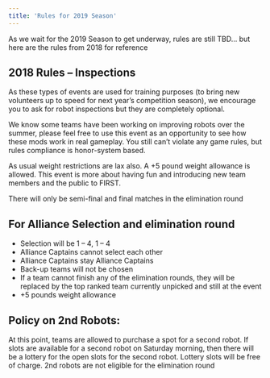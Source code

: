 ```yaml
---
title: 'Rules for 2019 Season'
---
```


As we wait for the 2019 Season to get underway, rules are still TBD… but here are the rules from 2018 for reference

## 2018 Rules – Inspections

As these types of events are used for training purposes (to bring new volunteers up to speed for next year’s competition season), we encourage you to ask for robot inspections but they are completely optional.

We know some teams have been working on improving robots over the summer, please feel free to use this event as an opportunity to see how these mods work in real gameplay.  You still can’t violate any game rules, but rules compliance is honor-system based.

As usual weight restrictions are lax also.  A +5 pound weight allowance is allowed.  This event is more about having fun and introducing new team members and the public to FIRST.

There will only be semi-final and final matches in the elimination round

## For Alliance Selection and elimination round

*    Selection will be 1 – 4, 1 – 4
*    Alliance Captains cannot select each other
*    Alliance Captains stay Alliance Captains
*    Back-up teams will not be chosen
*    If a team cannot finish any of the elimination rounds, they will be replaced by the top ranked team currently unpicked and still at the event
*    +5 pounds weight allowance

## Policy on 2nd Robots:

At this point, teams are allowed to purchase a spot for a second robot. If slots are available for a second robot on Saturday morning, then there will be a lottery for the open slots for the second robot. Lottery slots will be free of charge. 2nd robots are not eligible for the elimination round
